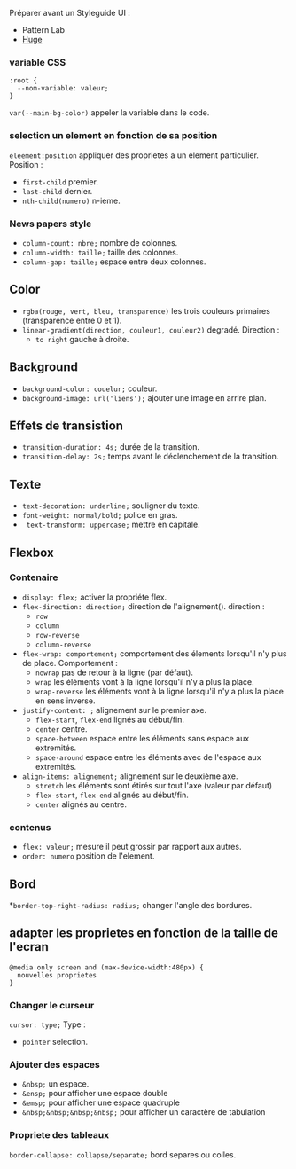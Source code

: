Préparer avant un Styleguide UI :
  * Pattern Lab
  * [Huge](https://hugeinc.github.io/styleguide)

### variable CSS

```
:root {
  --nom-variable: valeur;
}
```
`var(--main-bg-color)` appeler la variable dans le code.

### selection un element en fonction de sa position

`eleement:position` appliquer des proprietes a un element particulier.
Position : 
* `first-child` premier.
* `last-child` dernier.
* `nth-child(numero)` n-ieme.

### News papers style

* `column-count: nbre;` nombre de colonnes.
* `column-width: taille;` taille des colonnes.
* `column-gap: taille;` espace entre deux colonnes.

## Color

* `rgba(rouge, vert, bleu, transparence)` les trois couleurs primaires (transparence entre 0 et 1).
* `linear-gradient(direction, couleur1, couleur2)` degradé.
Direction :
  * `to right` gauche à droite.

## Background

* `background-color: couelur;` couleur.
* `background-image: url('liens');` ajouter une image en arrire plan.

## Effets de transistion

* `transition-duration: 4s;` durée de la transition.
* `transition-delay: 2s;` temps avant le déclenchement de la transition.

## Texte

* `text-decoration: underline;` souligner du texte.
* `font-weight: normal/bold;` police en gras.
* ` text-transform: uppercase;` mettre en capitale.

## Flexbox

### Contenaire
* `display: flex;` activer la propriéte flex.
* `flex-direction: direction;` direction de l'alignement().
direction :
  * `row`
  * `column`
  * `row-reverse`
  * `column-reverse`
* `flex-wrap: comportement;` comportement des élements lorsqu'il n'y plus de place.
Comportement :
  * `nowrap` pas de retour à la ligne (par défaut).
  * `wrap` les éléments vont à la ligne lorsqu'il n'y a plus la place.
  * `wrap-reverse` les éléments vont à la ligne lorsqu'il n'y a plus la place en sens inverse.
* `justify-content: ;` alignement sur le premier axe.
  * `flex-start`, `flex-end` lignés au début/fin.
  * `center` centre.
  * `space-between` espace entre les éléments sans espace aux extremités.
  * `space-around` espace entre les éléments avec de l'espace aux extremités.
* `align-items: alignement;` alignement sur le deuxième axe.
  * `stretch` les éléments sont étirés sur tout l'axe (valeur par défaut)
  * `flex-start`, `flex-end` alignés au début/fin.
  * `center` alignés au centre.

### contenus

* `flex: valeur;` mesure il peut grossir par rapport aux autres.
* `order: numero` position de l'element.

## Bord

*`border-top-right-radius: radius;` changer l'angle des bordures.

## adapter les proprietes en fonction de la taille de l'ecran

```
@media only screen and (max-device-width:480px) {
  nouvelles proprietes
}
```
### Changer le curseur

`cursor: type;`
Type :
* `pointer` selection.

### Ajouter des espaces

* `&nbsp;` un espace.
* `&ensp;` pour afficher une espace double
* `&emsp;` pour afficher une espace quadruple
* `&nbsp;&nbsp;&nbsp;&nbsp;` pour afficher un caractère de tabulation

### Propriete des tableaux

`border-collapse: collapse/separate;` bord separes ou colles.
